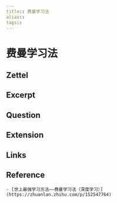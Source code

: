 ```yaml
---
title:: 费曼学习法 
alias:: 
tags:: 
---
```


# 费曼学习法
## Zettel
## Excerpt
## Question
## Extension
## Links
## Reference
	- [世上最强学习方法——费曼学习法（深度学习）](https://zhuanlan.zhihu.com/p/152547764)